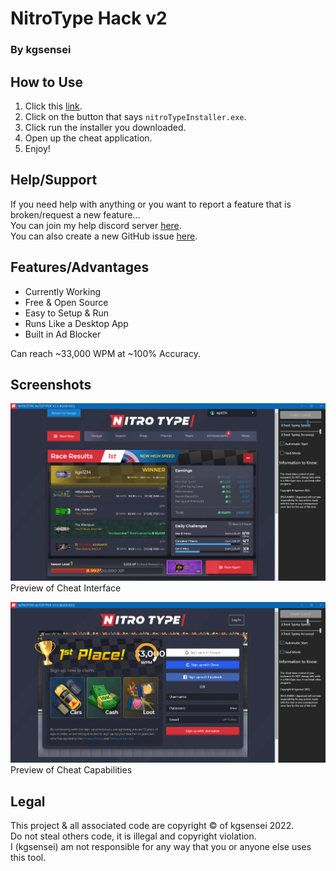# NitroType Hack v2

### By kgsensei

## How to Use

1. Click this [link](https://github.com/kgsensei/NitroTypeHack2/releases).
2. Click on the button that says `nitroTypeInstaller.exe`.
3. Click run the installer you downloaded.
4. Open up the cheat application.
5. Enjoy!

## Help/Support

If you need help with anything or you want to report a feature that is broken/request a new feature...  
You can join my help discord server [here](https://discord.gg/U5A3QWXZKZ).  
You can also create a new GitHub issue [here](https://github.com/kgsensei/NitroTypeHack2/issues).

## Features/Advantages

- Currently Working
- Free & Open Source
- Easy to Setup & Run
- Runs Like a Desktop App
- Built in Ad Blocker

Can reach ~33,000 WPM at ~100% Accuracy.

## Screenshots

![Interface Preview](/screenshots/1.png)
Preview of Cheat Interface


![God Mode Preview](/screenshots/2.png)
Preview of Cheat Capabilities

## Legal

This project & all associated code are copyright &copy; of kgsensei 2022.  
Do not steal others code, it is illegal and copyright violation.  
I (kgsensei) am not responsible for any way that you or anyone else uses this tool.
